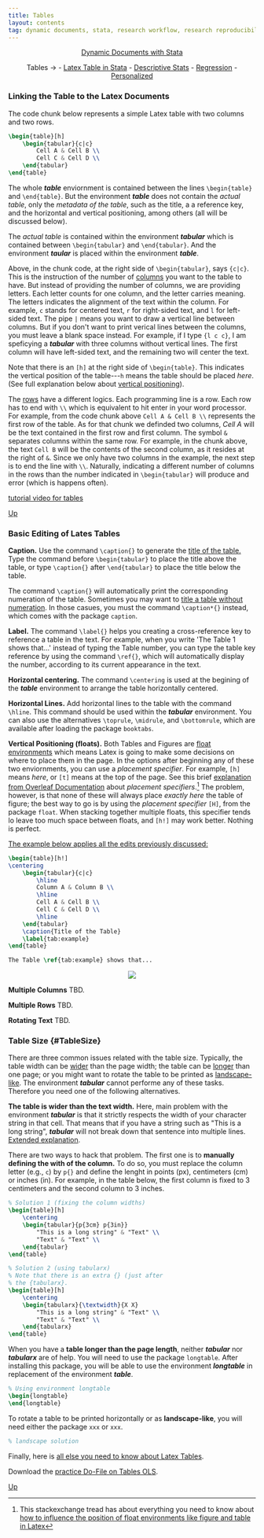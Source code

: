 ```yaml
---
title: Tables
layout: contents
tag: dynamic documents, stata, research workflow, research reproducibility, reproducible research, social sciences
---
```


<a name="Contents"></a>
<p style="text-align: center;">
<a href="https://crenteriam.github.io/training/dynamic-documents/dynamicdocs-stata/">Dynamic Documents with Stata</a>
</p>
<p style="text-align: center;">
Tables &rarr; - <a href="https://crenteriam.github.io/training/dynamic-documents/tables-stata/">Latex Table in Stata</a> - <a href="https://crenteriam.github.io/training/dynamic-documents/tables-descriptives/">Descriptive Stats</a> - <a href="https://crenteriam.github.io/training/dynamic-documents/tables-ols/">Regression</a> - <a href="https://crenteriam.github.io/training/dynamic-documents/tables-personalized/">Personalized</a>
</p>

### Linking the Table to the Latex Documents

The code chunk below represents a simple Latex table with two columns and two rows.

```latex
\begin{table}[h]
    \begin{tabular}{c|c}
        Cell A & Cell B \\
        Cell C & Cell D \\
    \end{tabular}
\end{table}
```

The whole ***table*** enviornment is contained between the lines `\begin{table}` and `\end{table}`. But the environment ***table*** does not contain the *actual table*, only the *metadata of the table*, such as the title, a a reference key, and the horizontal and vertical positioning, among others (all will be discussed below).

The *actual table* is contained within the environment ***tabular*** which is contained between `\begin{tabular}` and `\end{tabular}`. And the environment ***taular*** is placed within the environment ***table***.

Above, in the chunk code, at the right side of `\begin{tabular}`, says `{c|c}`. This is the instruction of the number of <u>columns</u> you want to the table to have. But instead of providing the number of columns, we are providing letters. Each letter counts for one column, and the letter carries meaning. The letters indicates the alignment of the text within the column. For example, `c` stands for centered text, `r` for right-sided text, and `l` for left-sided text. The pipe `|` means you want to draw a vertical line between columns. But if you don't want to print verical lines between the columns, you must leave a blank space instead. For example, if I type `{l c c}`, I am speficying a ***tabular*** with three columns without vertical lines. The first column will have left-sided text, and the remaining two will center the text.

Note that there is an `[h]` at the right side of `\begin{table}`. This indicates the vertical position of the table---`h` means the table should be placed *here*. (See full explanation below about [vertical positioning](#floats)).

The <u>rows</u> have a different logics. Each programming line is a row. Each row has to end with `\\` which is equivalent to hit enter in your word processor. For example, from the code chunk above `Cell A & Cell B \\` represents the first row of the table. As for that chunk we definded two columns, *Cell A* will be the text contained in the first row and first column. The symbol `&` separates columns within the same row. For example, in the chunk above, the text `Cell B` will be the contents of the second column, as it resides at the right of `&`. Since we only have two columns in the example, the next step is to end the line with `\\`. Naturally, indicating a different number of columns in the rows than the number indicated in `\begin{tabular}` will produce and error (which is happens often).

[tutorial video for tables](https://www.youtube.com/watch?v=ZJy3EqSMKso&list=PLHRAARhM2yAwbJfd71VpqpvNzkBYEBSzt&index=8)

[Up](#Contents)

### Basic Editing of Lates Tables

**Caption.** Use the command `\caption{}` to generate the <u>title of the table.</u> Type the command before `\begin{tabular}` to place the title above the table, or type `\caption{}` after `\end{tabular}` to place the title below the table.

The command `\caption{}` will automatically print the corresponding numeration of the table. Sometimes you may want to [title a table without numeration](https://tex.stackexchange.com/questions/28392/how-to-suppress-caption-numbering-in-a-table). In those casues, you must the command `\caption*{}` instead, which comes with the package `caption`.

**Label.** The command `\label{}` helps you creating a cross-reference key to reference a table in the text. For example, when you write 'The Table 1 shows that...' instead of typing the Table number, you can type the table key reference by using the command `\ref{}`, which will automatically display the number, according to its current appearance in the text.

**Horizontal centering.** The command `\centering` is used at the begining of the ***table*** environment to arrange the table horizontally centered.

**Horizontal Lines.** Add horizontal lines to the table with the command `\hline`. This command should be used within the ***tabular*** environment. You can also use the alternatives `\toprule`, `\midrule`, and `\bottomrule`, which are available after loading the package `booktabs`.

<a name="floats"></a> **Vertical Positioning (floats).** Both Tables and Figures are [float environments](https://en.wikibooks.org/wiki/LaTeX/Floats,_Figures_and_Captions#Floats) which means Latex is going to make some decisions on where to place them in the page. In the options after beginning any of these two enviornments, you can use a *placement specifier*. For example, `[h]` means *here*, or `[t]` means at the top of the page. See this brief [explanation from Overleaf Documentation]() about *placement specifiers*.[^1] The problem, however, is that none of these will always place *exactly here* the table of figure; the best way to go is by using the *placement specifier* `[H]`, from the package `float`. When stacking together multiple floats, this specifier tends lo leave too much space between floats, and `[h!]` may work better. Nothing is perfect.

<u>The example below applies all the edits previously discussed:</u>

```latex
\begin{table}[h!]
\centering
    \begin{tabular}{c|c}
        \hline
        Column A & Column B \\
        \hline
        Cell A & Cell B \\
        Cell C & Cell D \\
        \hline
    \end{tabular}
    \caption{Title of the Table}
    \label{tab:example}
\end{table}

The Table \ref{tab:example} shows that...
```

<div style="text-align:center"><img src ="..." /></div>

**Multiple Columns** TBD.

**Multiple Rows** TBD.

**Rotating Text** TBD.

### Table Size {#TableSize}

There are three common issues related with the table size. Typically, the table width can be <u>wider</u> than the page width; the table can be <u>longer</u> than one page; or you might want to rotate the table to be printed as <u>landscape-like</u>. The environment ***tabular*** cannot performe any of these tasks. Therefore you need one of the following alternatives.

**The table is wider than the text width.** Here, main problem with the environment ***tabular*** is that it strictly respects the width of your character string in that cell. That means that if you have a string such as "This is a long string", ***tabular*** will not break down that sentence into multiple lines. [Extended explanation](https://tex.stackexchange.com/questions/10535/how-to-force-a-table-into-page-width).

There are two ways to hack that problem. The first one is to **manually defining the with of the column.** To do so, you must replace the column letter (e.g., `c`) by `p{}` and define the lenght in points (px), centimeters (cm) or inches (in). For example, in the table below, the first column is fixed to 3 centimeters and the second column to 3 inches.

```latex
% Solution 1 (fixing the column widths)
\begin{table}[h]
    \centering
    \begin{tabular}{p{3cm} p{3in}}
        "This is a long string" & "Text" \\
        "Text" & "Text" \\
    \end{tabular}
\end{table}
```

```latex
% Solution 2 (using tabularx)
% Note that there is an extra {} (just after
% the {tabularx}.
\begin{table}[h]
    \centering
    \begin{tabularx}{\textwidth}{X X}
        "This is a long string" & "Text" \\
        "Text" & "Text" \\
    \end{tabularx}
\end{table}
```

When you have a **table longer than the page length**, neither ***tabular*** nor ***tabularx*** are of help. You will need to use the package `longtable`. After installing this package, you will be able to use the environment ***longtable*** in replacement of the environment ***table***.

```latex
% Using environment longtable
\begin{longtable}
\end{longtable}
```

To rotate a table to be printed horizontally or as **landscape-like**, you will need either the package `xxx` or `xxx`.

```latex
% landscape solution
```

Finally, here is [all else you need to know about Latex Tables](https://en.wikibooks.org/wiki/LaTeX/Tables#Floating_with_table).

Download the [practice Do-File on Tables OLS](https://crenteriam.github.io/files/tutorials/tables-latex.do).

[Up](#Contents)

[^1]: This stackexchange tread has about everything you need to know about [how to influence the position of float environments like figure and table in Latex](https://tex.stackexchange.com/questions/39017/how-to-influence-the-position-of-float-environments-like-figure-and-table-in-lat)
